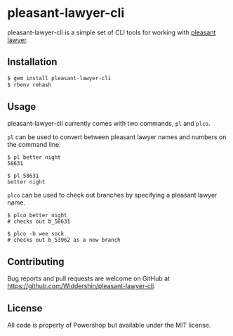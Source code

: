 # pleasant-lawyer-cli

pleasant-lawyer-cli is a simple set of CLI tools for working with [pleasant lawyer](https://github.com/ezza/pleasant-lawyer).

## Installation

```bash
$ gem install pleasant-lawyer-cli
$ rbenv rehash
```

## Usage

pleasant-lawyer-cli currently comes with two commands, `pl` and `plco`.

`pl` can be used to convert between pleasant lawyer names and numbers on the command line:

```shell
$ pl better night
58631

$ pl 58631
better night
```

`plco` can be used to check out branches by specifying a pleasant lawyer name.

```shell
$ plco better night
# checks out b_58631

$ plco -b wee sock
# checks out b_53962 as a new branch
```

## Contributing

Bug reports and pull requests are welcome on GitHub at https://github.com/Widdershin/pleasant-lawyer-cli.


## License

All code is property of Powershop but available under the MIT license.

